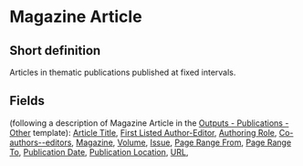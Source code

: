 # Magazine Article
## Short definition
Articles in thematic publications published at fixed intervals.
## Fields
(following a description of Magazine Article in the [Outputs - Publications - Other](../Templates/Outputs%20-%20Publications%20-%20Other.md) template):
[Article Title](../Object-Fields/Magazine%20Article/Article%20Title.md),
[First Listed Author-Editor](../Object-Fields/Magazine%20Article/First%20Listed%20Author-Editor.md),
[Authoring Role](../Object-Fields/Magazine%20Article/Authoring%20Role.md),
[Co-authors--editors](../Object-Fields/Magazine%20Article/Co-authors--editors.md),
[Magazine](../Object-Fields/Magazine%20Article/Magazine.md),
[Volume](../Object-Fields/Magazine%20Article/Volume.md),
[Issue](../Object-Fields/Magazine%20Article/Issue.md),
[Page Range From](../Object-Fields/Magazine%20Article/Page%20Range%20From.md),
[Page Range To](../Object-Fields/Magazine%20Article/Page%20Range%20To.md),
[Publication Date](../Object-Fields/Magazine%20Article/Publication%20Date.md),
[Publication Location](../Object-Fields/Magazine%20Article/Publication%20Location.md),
[URL](../Object-Fields/Magazine%20Article/URL.md),
